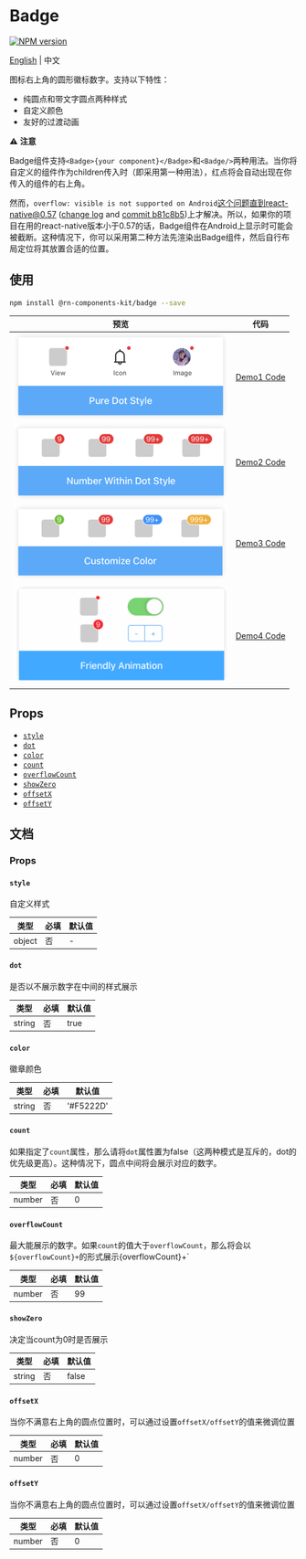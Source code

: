 # Badge

[![NPM version](https://img.shields.io/npm/v/@rn-components-kit/badge.svg)](https://www.npmjs.com/package/@rn-components-kit/badge)

[English](./README.md) | 中文

图标右上角的圆形徽标数字。支持以下特性：

- 纯圆点和带文字圆点两种样式
- 自定义颜色
- 友好的过渡动画

:warning: **注意**

Badge组件支持`<Badge>{your component}</Badge>`和`<Badge/>`两种用法。当你将自定义的组件作为children传入时（即采用第一种用法），红点将会自动出现在你传入的组件的右上角。

然而，`overflow: visible is not supported on Android`这个问题直到react-native@0.57 ([change log](https://github.com/react-native-community/releases/blob/master/CHANGELOG.md#android-specific-additions-3) and [commit b81c8b5](https://github.com/facebook/react-native/commit/b81c8b5))上才解决。所以，如果你的项目在用的react-native版本小于0.57的话，Badge组件在Android上显示时可能会被截断。这种情况下，你可以采用第二种方法先渲染出Badge组件，然后自行布局定位将其放置合适的位置。

## 使用

```bash
npm install @rn-components-kit/badge --save
```

|预览|代码|
|------------|:---------:|
|<img width="375" src="./preview/pure-dot-style.png"/>|[Demo1 Code](./demos/Demo1.js)|
|<img width="375" src="./preview/number-within-dot-style.png"/>|[Demo2 Code](./demos/Demo2.js)|
|<img width="375" src="./preview/customize-color-badge.png"/>|[Demo3 Code](./demos/Demo3.js)|
|<img width="375" src="./preview/friendly-animation-badge.gif"/>|[Demo4 Code](./demos/Demo4.js)|

## Props

- [`style`](#style)
- [`dot`](#dot)
- [`color`](#color)
- [`count`](#count)
- [`overflowCount`](#overflowCount)
- [`showZero`](#showZero)
- [`offsetX`](#offsetX)
- [`offsetY`](#offsetY)

## 文档

### Props

#### `style`

自定义样式

|类型|必填|默认值|
|----|--------|-------|
|object|否|-|

#### `dot`

是否以不展示数字在中间的样式展示

|类型|必填|默认值|
|----|--------|-------|
|string|否|true|

#### `color`

徽章颜色

|类型|必填|默认值|
|----|--------|-------|
|string|否|'#F5222D'|

#### `count`

如果指定了`count`属性，那么请将`dot`属性置为false（这两种模式是互斥的，dot的优先级更高）。这种情况下，圆点中间将会展示对应的数字。

|类型|必填|默认值|
|----|--------|-------|
|number|否|0|

#### `overflowCount`

最大能展示的数字。如果`count`的值大于`overflowCount`，那么将会以`${overflowCount}+`的形式展示{overflowCount}+`

|类型|必填|默认值|
|----|--------|-------|
|number|否|99|

#### `showZero`

决定当count为0时是否展示

|类型|必填|默认值|
|----|--------|-------|
|string|否|false|

#### `offsetX`

当你不满意右上角的圆点位置时，可以通过设置`offsetX/offsetY`的值来微调位置

|类型|必填|默认值|
|----|--------|-------|
|number|否|0|

#### `offsetY`

当你不满意右上角的圆点位置时，可以通过设置`offsetX/offsetY`的值来微调位置

|类型|必填|默认值|
|----|--------|-------|
|number|否|0|
